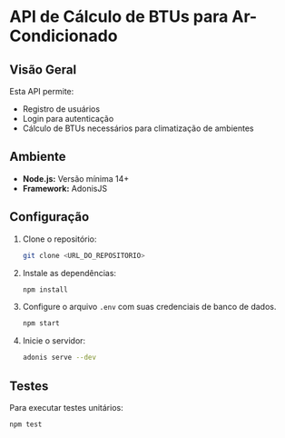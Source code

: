 # API de Cálculo de BTUs para Ar-Condicionado

## Visão Geral
Esta API permite:
- Registro de usuários
- Login para autenticação
- Cálculo de BTUs necessários para climatização de ambientes

## Ambiente
- **Node.js:** Versão mínima 14+
- **Framework:** AdonisJS

## Configuração
1. Clone o repositório:
   ```bash
   git clone <URL_DO_REPOSITORIO>
   ```
2. Instale as dependências:
   ```bash
   npm install
   ```
3. Configure o arquivo `.env` com suas credenciais de banco de dados.
   ```bash
   npm start
   ```
4. Inicie o servidor:
   ```bash
   adonis serve --dev
   ```
## Testes
Para executar testes unitários:
```bash
npm test
